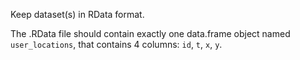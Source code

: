Keep dataset(s) in RData format.

The .RData file should contain exactly one data.frame object named `user_locations`, that contains 4 columns: `id`, `t`, `x`, `y`.
